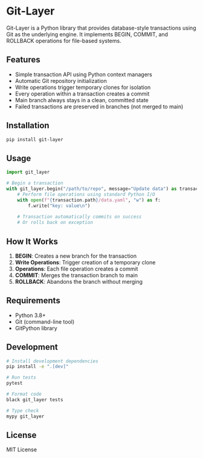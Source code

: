 # Git-Layer

Git-Layer is a Python library that provides database-style transactions using Git as the underlying engine. It implements BEGIN, COMMIT, and ROLLBACK operations for file-based systems.

## Features

- Simple transaction API using Python context managers
- Automatic Git repository initialization
- Write operations trigger temporary clones for isolation
- Every operation within a transaction creates a commit
- Main branch always stays in a clean, committed state
- Failed transactions are preserved in branches (not merged to main)

## Installation

```bash
pip install git-layer
```

## Usage

```python
import git_layer

# Begin a transaction
with git_layer.begin("/path/to/repo", message="Update data") as transaction:
    # Perform file operations using standard Python I/O
    with open(f"{transaction.path}/data.yaml", "w") as f:
        f.write("key: value\n")
    
    # Transaction automatically commits on success
    # Or rolls back on exception
```

## How It Works

1. **BEGIN**: Creates a new branch for the transaction
2. **Write Operations**: Trigger creation of a temporary clone
3. **Operations**: Each file operation creates a commit
4. **COMMIT**: Merges the transaction branch to main
5. **ROLLBACK**: Abandons the branch without merging

## Requirements

- Python 3.8+
- Git (command-line tool)
- GitPython library

## Development

```bash
# Install development dependencies
pip install -e ".[dev]"

# Run tests
pytest

# Format code
black git_layer tests

# Type check
mypy git_layer
```

## License

MIT License